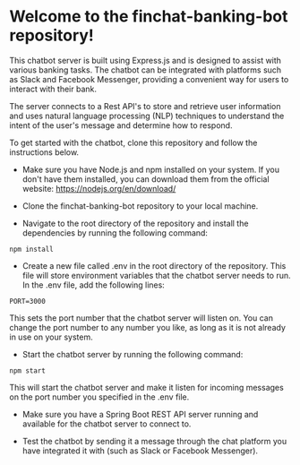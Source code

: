 # Welcome to the finchat-banking-bot repository!

This chatbot server is built using Express.js and is designed to assist with various banking tasks. The chatbot can be integrated with platforms such as Slack and Facebook Messenger, providing a convenient way for users to interact with their bank.

The server connects to a Rest API's to store and retrieve user information and uses natural language processing (NLP) techniques to understand the intent of the user's message and determine how to respond.

To get started with the chatbot, clone this repository and follow the instructions below.

+ Make sure you have Node.js and npm installed on your system. If you don't have them installed, you can download them from the official website: https://nodejs.org/en/download/

+ Clone the finchat-banking-bot repository to your local machine.

+ Navigate to the root directory of the repository and install the dependencies by running the following command:

```
npm install
```

+ Create a new file called .env in the root directory of the repository. This file will store environment variables that the chatbot server needs to run.
In the .env file, add the following lines:

```
PORT=3000
```
This sets the port number that the chatbot server will listen on. You can change the port number to any number you like, as long as it is not already in use on your system.

+ Start the chatbot server by running the following command:

```
npm start
```
This will start the chatbot server and make it listen for incoming messages on the port number you specified in the .env file.

+ Make sure you have a Spring Boot REST API server running and available for the chatbot server to connect to.

+ Test the chatbot by sending it a message through the chat platform you have integrated it with (such as Slack or Facebook Messenger).

